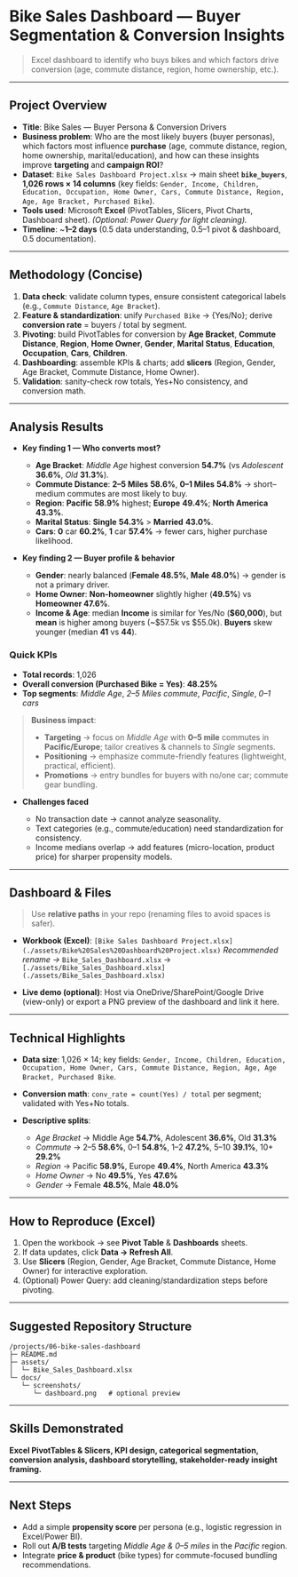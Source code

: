 # Bike Sales Dashboard — Buyer Segmentation & Conversion Insights

> Excel dashboard to identify who buys bikes and which factors drive conversion (age, commute distance, region, home ownership, etc.).

---

## Project Overview

* **Title**: Bike Sales — Buyer Persona & Conversion Drivers
* **Business problem**:
  Who are the most likely buyers (buyer personas), which factors most influence **purchase** (age, commute distance, region, home ownership, marital/education), and how can these insights improve **targeting** and **campaign ROI**?
* **Dataset**:
  `Bike Sales Dashboard Project.xlsx` → main sheet **`bike_buyers`**, **1,026 rows × 14 columns** (key fields: `Gender, Income, Children, Education, Occupation, Home Owner, Cars, Commute Distance, Region, Age, Age Bracket, Purchased Bike`).
* **Tools used**:
  Microsoft **Excel** (PivotTables, Slicers, Pivot Charts, Dashboard sheet). *(Optional: Power Query for light cleaning).*
* **Timeline**: \~**1–2 days** (0.5 data understanding, 0.5–1 pivot & dashboard, 0.5 documentation).

---

## Methodology (Concise)

1. **Data check**: validate column types, ensure consistent categorical labels (e.g., `Commute Distance`, `Age Bracket`).
2. **Feature & standardization**: unify `Purchased Bike` → {Yes/No}; derive **conversion rate** = buyers / total by segment.
3. **Pivoting**: build PivotTables for conversion by **Age Bracket**, **Commute Distance**, **Region**, **Home Owner**, **Gender**, **Marital Status**, **Education**, **Occupation**, **Cars**, **Children**.
4. **Dashboarding**: assemble KPIs & charts; add **slicers** (Region, Gender, Age Bracket, Commute Distance, Home Owner).
5. **Validation**: sanity-check row totals, Yes+No consistency, and conversion math.

---

## Analysis Results

* **Key finding 1 — Who converts most?**

  * **Age Bracket**: *Middle Age* highest conversion **54.7%** (vs *Adolescent* **36.6%**, *Old* **31.3%**).
  * **Commute Distance**: **2–5 Miles** **58.6%**, **0–1 Miles** **54.8%** → short–medium commutes are most likely to buy.
  * **Region**: **Pacific** **58.9%** highest; **Europe** **49.4%**; **North America** **43.3%**.
  * **Marital Status**: **Single** **54.3%** > **Married** **43.0%**.
  * **Cars**: **0** car **60.2%**, **1** car **57.4%** → fewer cars, higher purchase likelihood.

* **Key finding 2 — Buyer profile & behavior**

  * **Gender**: nearly balanced (**Female 48.5%**, **Male 48.0%**) → gender is not a primary driver.
  * **Home Owner**: **Non-homeowner** slightly higher (**49.5%**) vs **Homeowner 47.6%**.
  * **Income & Age**: median **Income** is similar for Yes/No (**\$60,000**), but **mean** is higher among buyers (\~\$57.5k vs \$55.0k). **Buyers** skew younger (median **41** vs **44**).

### Quick KPIs

* **Total records**: 1,026
* **Overall conversion (Purchased Bike = Yes)**: **48.25%**
* **Top segments**: *Middle Age*, *2–5 Miles commute*, *Pacific*, *Single*, *0–1 cars*

> **Business impact**:
>
> * **Targeting** → focus on *Middle Age* with **0–5 mile** commutes in **Pacific/Europe**; tailor creatives & channels to *Single* segments.
> * **Positioning** → emphasize commute-friendly features (lightweight, practical, efficient).
> * **Promotions** → entry bundles for buyers with no/one car; commute gear bundling.

* **Challenges faced**

  * No transaction date → cannot analyze seasonality.
  * Text categories (e.g., commute/education) need standardization for consistency.
  * Income medians overlap → add features (micro-location, product price) for sharper propensity models.

---

## Dashboard & Files

> Use **relative paths** in your repo (renaming files to avoid spaces is safer).

* **Workbook (Excel)**:
  `[Bike Sales Dashboard Project.xlsx](./assets/Bike%20Sales%20Dashboard%20Project.xlsx)`
  *Recommended rename →* `Bike_Sales_Dashboard.xlsx` → `[./assets/Bike_Sales_Dashboard.xlsx](./assets/Bike_Sales_Dashboard.xlsx)`

* **Live demo (optional)**:
  Host via OneDrive/SharePoint/Google Drive (view-only) or export a PNG preview of the dashboard and link it here.

---

## Technical Highlights

* **Data size**: 1,026 × 14; key fields: `Gender, Income, Children, Education, Occupation, Home Owner, Cars, Commute Distance, Region, Age, Age Bracket, Purchased Bike`.
* **Conversion math**: `conv_rate = count(Yes) / total` per segment; validated with Yes+No totals.
* **Descriptive splits**:

  * *Age Bracket* → Middle Age **54.7%**, Adolescent **36.6%**, Old **31.3%**
  * *Commute* → 2–5 **58.6%**, 0–1 **54.8%**, 1–2 **47.2%**, 5–10 **39.1%**, 10+ **29.2%**
  * *Region* → Pacific **58.9%**, Europe **49.4%**, North America **43.3%**
  * *Home Owner* → No **49.5%**, Yes **47.6%**
  * *Gender* → Female **48.5%**, Male **48.0%**

---

## How to Reproduce (Excel)

1. Open the workbook → see **Pivot Table** & **Dashboards** sheets.
2. If data updates, click **Data → Refresh All**.
3. Use **Slicers** (Region, Gender, Age Bracket, Commute Distance, Home Owner) for interactive exploration.
4. (Optional) Power Query: add cleaning/standardization steps before pivoting.

---

## Suggested Repository Structure

```
/projects/06-bike-sales-dashboard
├─ README.md
├─ assets/
│  └─ Bike_Sales_Dashboard.xlsx
└─ docs/
   └─ screenshots/
      └─ dashboard.png   # optional preview
```

---

## Skills Demonstrated

**Excel PivotTables & Slicers, KPI design, categorical segmentation, conversion analysis, dashboard storytelling, stakeholder-ready insight framing.**

---

## Next Steps

* Add a simple **propensity score** per persona (e.g., logistic regression in Excel/Power BI).
* Roll out **A/B tests** targeting *Middle Age & 0–5 miles* in the *Pacific* region.
* Integrate **price & product** (bike types) for commute-focused bundling recommendations.

